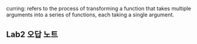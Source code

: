 
curring: refers to the process of transforming a function that takes multiple arguments into a series of functions, each taking a single argument.


## Lab2 오답 노트


